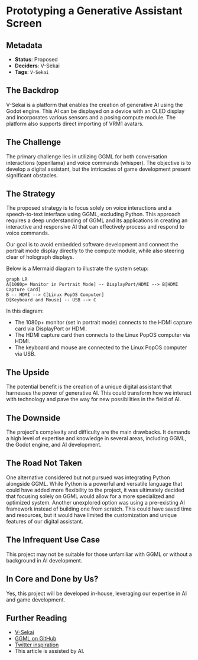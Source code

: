 # Prototyping a Generative Assistant Screen

## Metadata

- **Status**: Proposed
- **Deciders**: V-Sekai
- **Tags**: `V-Sekai`

## The Backdrop

V-Sekai is a platform that enables the creation of generative AI using the Godot engine. This AI can be displayed on a device with an OLED display and incorporates various sensors and a posing compute module. The platform also supports direct importing of VRM1 avatars.

## The Challenge

The primary challenge lies in utilizing GGML for both conversation interactions (openllama) and voice commands (whisper). The objective is to develop a digital assistant, but the intricacies of game development present significant obstacles.

## The Strategy

The proposed strategy is to focus solely on voice interactions and a speech-to-text interface using GGML, excluding Python. This approach requires a deep understanding of GGML and its applications in creating an interactive and responsive AI that can effectively process and respond to voice commands.

Our goal is to avoid embedded software development and connect the portrait mode display directly to the compute module, while also steering clear of holograph displays.

Below is a Mermaid diagram to illustrate the system setup:

```mermaid
graph LR
A[1080p+ Monitor in Portrait Mode] -- DisplayPort/HDMI --> B[HDMI Capture Card]
B -- HDMI --> C[Linux PopOS Computer]
D[Keyboard and Mouse] -- USB --> C
```

In this diagram:
- The 1080p+ monitor (set in portrait mode) connects to the HDMI capture card via DisplayPort or HDMI.
- The HDMI capture card then connects to the Linux PopOS computer via HDMI.
- The keyboard and mouse are connected to the Linux PopOS computer via USB.

## The Upside

The potential benefit is the creation of a unique digital assistant that harnesses the power of generative AI. This could transform how we interact with technology and pave the way for new possibilities in the field of AI.

## The Downside

The project's complexity and difficulty are the main drawbacks. It demands a high level of expertise and knowledge in several areas, including GGML, the Godot engine, and AI development.

## The Road Not Taken

One alternative considered but not pursued was integrating Python alongside GGML. While Python is a powerful and versatile language that could have added more flexibility to the project, it was ultimately decided that focusing solely on GGML would allow for a more specialized and optimized system. Another unexplored option was using a pre-existing AI framework instead of building one from scratch. This could have saved time and resources, but it would have limited the customization and unique features of our digital assistant.

## The Infrequent Use Case

This project may not be suitable for those unfamiliar with GGML or without a background in AI development.

## In Core and Done by Us?

Yes, this project will be developed in-house, leveraging our expertise in AI and game development.

## Further Reading

- [V-Sekai](https://v-sekai.org/)
- [GGML on GitHub](https://github.com/ggerganov/ggml)
- [Twitter inspiration](https://twitter.com/jav6868/status/1698260873352212662?s=20)
- This article is assisted by AI.
